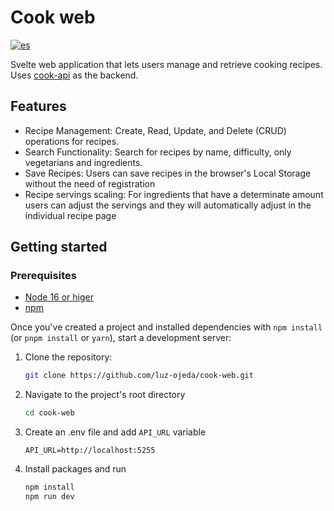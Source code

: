 # Cook web

[![es](https://img.shields.io/badge/lang-es-red)](https://github.com/luz-ojeda/cook-web/blob/main/README.es.md)

Svelte web application that lets users manage and retrieve cooking recipes. Uses [cook-api](https://github.com/luz-ojeda/cook-api) as the backend.

## Features

- Recipe Management: Create, Read, Update, and Delete (CRUD) operations for recipes.
- Search Functionality: Search for recipes by name, difficulty, only vegetarians and ingredients.
- Save Recipes: Users can save recipes in the browser's Local Storage without the need of registration
- Recipe servings scaling: For ingredients that have a determinate amount users can adjust the servings and they will automatically adjust in the individual recipe page

## Getting started

### Prerequisites

- [Node 16 or higer](https://nodejs.org/en/download)
- [npm](https://www.npmjs.com/)

Once you've created a project and installed dependencies with `npm install` (or `pnpm install` or `yarn`), start a development server:

1. Clone the repository:

   ```bash
   git clone https://github.com/luz-ojeda/cook-web.git

2. Navigate to the project's root directory

   ```bash
   cd cook-web

3. Create an .env file and add `API_URL` variable
    ```plaintext
    API_URL=http://localhost:5255
    ```
4. Install packages and run

    ```bash
    npm install
    npm run dev